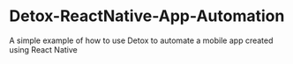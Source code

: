 # Detox-ReactNative-App-Automation
A simple example of how to use Detox to automate a mobile app created using React Native
